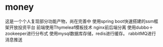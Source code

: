 # money
这是一个个人复现部分功能产物，尚在完善中
使用spring boot快速搭建的ssm框架开放投资平台
前端使用Thymeleaf模板技术
nginx前后端分离
使用dubbo＋zookeeper进行分布式
使用mysql数据库存储，redis进行缓存。
rabbitMQ进行消息推送
